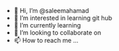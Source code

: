 - 👋 Hi, I’m @saleemahamad
- 👀 I’m interested in learning git hub
- 🌱 I’m currently learning
- 💞️ I’m looking to collaborate on 
- 📫 How to reach me ...

<!---
saleemahamad/saleemahamad is a ✨ special ✨ repository because its `README.md` (this file) appears on your GitHub profile.
You can click the Preview link to take a look at your changes.
--->
